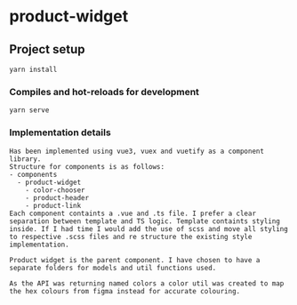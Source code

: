 # product-widget

## Project setup
```
yarn install
```

### Compiles and hot-reloads for development
```
yarn serve
``` 

### Implementation details
```
Has been implemented using vue3, vuex and vuetify as a component library.
Structure for components is as follows:
- components
  - product-widget
    - color-chooser
    - product-header
    - product-link
Each component containts a .vue and .ts file. I prefer a clear separation between template and TS logic. Template containts styling inside. If I had time I would add the use of scss and move all styling to respective .scss files and re structure the existing style implementation.

Product widget is the parent component. I have chosen to have a separate folders for models and util functions used.

As the API was returning named colors a color util was created to map the hex colours from figma instead for accurate colouring. 


```


